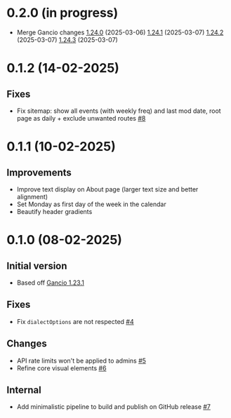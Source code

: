 # 0.2.0 (in progress)
- Merge Gancio changes
[1.24.0](https://framagit.org/les/gancio/compare/v1.23.1...v1.24.0) (2025-03-06)
[1.24.1](https://framagit.org/les/gancio/compare/v1.24.0...v1.24.1) (2025-03-07)
[1.24.2](https://framagit.org/les/gancio/compare/v1.24.1...v1.24.2) (2025-03-07)
[1.24.3](https://framagit.org/les/gancio/compare/v1.24.2...v1.24.3) (2025-03-07)

# 0.1.2 (14-02-2025)
## Fixes
- Fix sitemap: show all events (with weekly freq) and last mod date, root page as daily + exclude unwanted routes
[#8](https://github.com/tboye/offbeat.amsterdam/pull/8)

# 0.1.1 (10-02-2025)
## Improvements
- Improve text display on About page (larger text size and better alignment)
- Set Monday as first day of the week in the calendar
- Beautify header gradients

# 0.1.0 (08-02-2025)
## Initial version
- Based off [Gancio 1.23.1](https://framagit.org/les/gancio/compare/v1.23.0...v1.23.1) 

## Fixes
- Fix `dialectOptions` are not respected [#4](https://github.com/tboye/offbeat.amsterdam/pull/4)

## Changes
- API rate limits won't be applied to admins [#5](https://github.com/tboye/offbeat.amsterdam/pull/5)
- Refine core visual elements [#6](https://github.com/tboye/offbeat.amsterdam/pull/6)

## Internal
- Add minimalistic pipeline to build and publish on GitHub release [#7](https://github.com/tboye/offbeat.amsterdam/pull/7)
